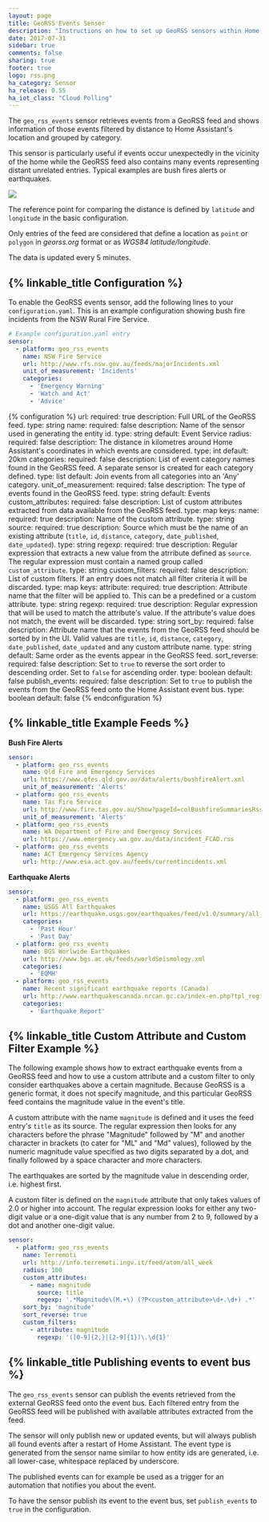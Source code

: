 ```yaml
---
layout: page
title: GeoRSS Events Sensor
description: "Instructions on how to set up GeoRSS sensors within Home Assistant."
date: 2017-07-31
sidebar: true
comments: false
sharing: true
footer: true
logo: rss.png
ha_category: Sensor
ha_release: 0.55
ha_iot_class: "Cloud Polling"
---
```


The `geo_rss_events` sensor retrieves events from a GeoRSS feed and
shows information of those events filtered by distance to Home Assistant's
location and grouped by category.

This sensor is particularly useful if events occur unexpectedly in the
vicinity of the home while the GeoRSS feed also contains many events
representing distant unrelated entries. Typical examples are bush fires
alerts or earthquakes.

<p class='img'>
  <img src='{{site_root}}/images/screenshots/geo-rss-incidents-group-screenshot.png' />
</p>

The reference point for comparing the distance is defined by `latitude`
and `longitude` in the basic configuration.

Only entries of the feed are considered that define a location as `point`
or `polygon` in *georss.org* format or as *WGS84 latitude/longitude*.

The data is updated every 5 minutes.

## {% linkable_title Configuration %}

To enable the GeoRSS events sensor, add the following lines to your
`configuration.yaml`. This is an example configuration showing bush fire
incidents from the NSW Rural Fire Service.

```yaml
# Example configuration.yaml entry
sensor:
  - platform: geo_rss_events
    name: NSW Fire Service
    url: http://www.rfs.nsw.gov.au/feeds/majorIncidents.xml
    unit_of_measurement: 'Incidents'
    categories:
      - 'Emergency Warning'
      - 'Watch and Act'
      - 'Advice'
```

{% configuration %}
url:
  required: true
  description: Full URL of the GeoRSS feed.
  type: string
name:
  required: false
  description: Name of the sensor used in generating the entity id.
  type: string
  default: Event Service
radius:
  required: false
  description: The distance in kilometres around Home Assistant's coordinates in which events are considered.
  type: int
  default: 20km
categories:
  required: false
  description: List of event category names found in the GeoRSS feed. A separate sensor is created for each category defined.
  type: list
  default: Join events from all categories into an 'Any' category.
unit_of_measurement:
  required: false
  description: The type of events found in the GeoRSS feed.
  type: string
  default: Events
custom_attributes:
  required: false
  description: List of custom attributes extracted from data available from the GeoRSS feed.
  type: map
  keys:
    name:
      required: true
      description: Name of the custom attribute.
      type: string
    source:
      required: true
      description: Source which must be the name of an existing attribute (`title`, `id`, `distance`, `category`, `date_published`, `date_updated`).
      type: string
    regexp:
      required: true
      description: Regular expression that extracts a new value from the atrribute defined as `source`. The regular expression must contain a named group called `custom_attribute`.
      type: string
custom_filters:
  required: false
  description: List of custom filters. If an entry does not match all filter criteria it will be discarded.
  type: map
  keys:
    attribute:
      required: true
      description: Attribute name that the filter will be applied to. This can be a predefined or a custom attribute.
      type: string
    regexp:
      required: true
      description: Regular expression that will be used to match the attribute's value. If the attribute's value does not match, the event will be discarded.
      type: string
sort_by:
  required: false
  description: Attribute name that the events from the GeoRSS feed should be sorted by in the UI. Valid values are `title`, `id`, `distance`, `category`, `date_published`, `date_updated` and any custom attribute name.
  type: string
  default: Same order as the events appear in the GeoRSS feed.
sort_reverse:
  required: false
  description: Set to `true` to reverse the sort order to descending order. Set to `false` for ascending order.
  type: boolean
  default: false
publish_events:
  required: false
  description: Set to `true` to publish the events from the GeoRSS feed onto the Home Assistant event bus.
  type: boolean
  default: false
{% endconfiguration %}

## {% linkable_title Example Feeds %}

**Bush Fire Alerts**

```yaml
sensor:
  - platform: geo_rss_events
    name: Qld Fire and Emergency Services
    url: https://www.qfes.qld.gov.au/data/alerts/bushfireAlert.xml
    unit_of_measurement: 'Alerts'
  - platform: geo_rss_events
    name: Tas Fire Service
    url: http://www.fire.tas.gov.au/Show?pageId=colBushfireSummariesRss
    unit_of_measurement: 'Alerts'
  - platform: geo_rss_events
    name: WA Department of Fire and Emergency Services
    url: https://www.emergency.wa.gov.au/data/incident_FCAD.rss
  - platform: geo_rss_events
    name: ACT Emergency Services Agency
    url: http://www.esa.act.gov.au/feeds/currentincidents.xml
```


**Earthquake Alerts**

```yaml
sensor:
  - platform: geo_rss_events
    name: USGS All Earthquakes
    url: https://earthquake.usgs.gov/earthquakes/feed/v1.0/summary/all_day.atom
    categories:
      - 'Past Hour'
      - 'Past Day'
  - platform: geo_rss_events
    name: BGS Worlwide Earthquakes
    url: http://www.bgs.ac.uk/feeds/worldSeismology.xml
    categories:
      - 'EQMH'
  - platform: geo_rss_events
    name: Recent significant earthquake reports (Canada)
    url: http://www.earthquakescanada.nrcan.gc.ca/index-en.php?tpl_region=canada&tpl_output=rss
    categories:
      - 'Earthquake Report'
```

## {% linkable_title Custom Attribute and Custom Filter Example %}

The following example shows how to extract earthquake events from a
GeoRSS feed and how to use a custom attribute and a custom filter to
only consider earthquakes above a certain magnitude.
Because GeoRSS is a generic format, it does not specify magnitude, and
this particular GeoRSS feed contains the magnitude value in the event's
title.

A custom attribute with the name `magnitude` is defined and it uses the
feed entry's `title` as its source. The regular expression then looks
for any characters before the phrase "Magnitude" followed by "M" and
another character in brackets (to cater for "ML" and "Md" values),
followed by the numeric magnitude value specified as two digits
separated by a dot, and finally followed by a space character and
more characters.

The earthquakes are sorted by the magnitude value in descending order,
i.e. highest first.

A custom filter is defined on the `magnitude` attribute that only takes
values of 2.0 or higher into account. The regular expression looks for
either any two-digit value or a one-digit value that is any number from
2 to 9, followed by a dot and another one-digit value.


```yaml
sensor:
  - platform: geo_rss_events
    name: Terremoti
    url: http://info.terremoti.ingv.it/feed/atom/all_week
    radius: 100
    custom_attributes:
      - name: magnitude
        source: title
        regexp: '.*Magnitude\(M.+\) (?P<custom_attribute>\d+.\d+) .*'
    sort_by: 'magnitude'
    sort_reverse: true
    custom_filters:
      - attribute: magnitude
        regexp: '([0-9]{2,}|[2-9]{1})\.\d{1}'
```

## {% linkable_title Publishing events to event bus %}

The `geo_rss_events` sensor can publish the events retrieved from the
external GeoRSS feed onto the event bus. Each filtered entry from the
GeoRSS feed will be published with available attributes extracted from
the feed.

The sensor will only publish new or updated events, but will always
publish all found events after a restart of Home Assistant.
The event type is generated from the sensor name similar to how entity
ids are generated, i.e. all lower-case, whitespace replaced by
underscore.

The published events can for example be used as a trigger for an
automation that notifies you about the event.

To have the sensor publish its event to the event bus, set
`publish_events` to `true` in the configuration.
